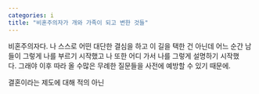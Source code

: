 ```yaml
---
categories: i
title: "비혼주의자가 개와 가족이 되고 변한 것들"
---
```

비혼주의자다. 나&nbsp;스스로&nbsp;어떤&nbsp;대단한&nbsp;결심을&nbsp;하고&nbsp;이&nbsp;길을&nbsp;택한&nbsp;건&nbsp;아닌데&nbsp;어느&nbsp;순간&nbsp;남들이&nbsp;그렇게&nbsp;나를 부르기 시작했고&nbsp;나&nbsp;또한 어디 가서 나를 그렇게 설명하기 시작했다.&nbsp;그래야&nbsp;이후&nbsp;따라&nbsp;올&nbsp;수많은&nbsp;무례한&nbsp;질문들을&nbsp;사전에 예방할 수 있기 때문에.&nbsp;

결혼이라는&nbsp;제도에&nbsp;대해 적의 아닌